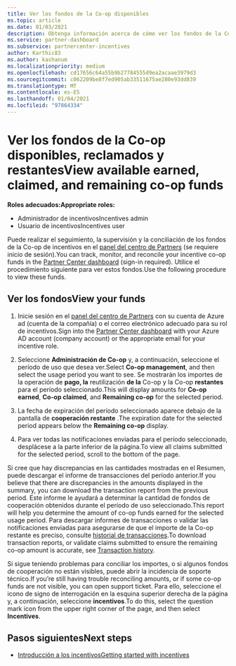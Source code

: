 ```yaml
---
title: Ver los fondos de la Co-op disponibles
ms.topic: article
ms.date: 01/03/2021
description: Obtenga información acerca de cómo ver los fondos de la Co-op obtenidos, reclamados y restantes, ver las fechas de expiración y conciliar las cantidades incoherentes.
ms.service: partner-dashboard
ms.subservice: partnercenter-incentives
author: Karthic83
ms.author: kashanum
ms.localizationpriority: medium
ms.openlocfilehash: cd17656c64a55b9b27784555d9ea2acaae3979d3
ms.sourcegitcommit: c062209be8f7ed905ab33511675ae280e93dd839
ms.translationtype: MT
ms.contentlocale: es-ES
ms.lasthandoff: 01/04/2021
ms.locfileid: "97864334"
---
```

# <a name="view-available-earned-claimed-and-remaining-co-op-funds"></a><span data-ttu-id="ce481-103">Ver los fondos de la Co-op disponibles, reclamados y restantes</span><span class="sxs-lookup"><span data-stu-id="ce481-103">View available earned, claimed, and remaining co-op funds</span></span>

<span data-ttu-id="ce481-104">**Roles adecuados:**</span><span class="sxs-lookup"><span data-stu-id="ce481-104">**Appropriate roles:**</span></span>

- <span data-ttu-id="ce481-105">Administrador de incentivos</span><span class="sxs-lookup"><span data-stu-id="ce481-105">Incentives admin</span></span>
- <span data-ttu-id="ce481-106">Usuario de incentivos</span><span class="sxs-lookup"><span data-stu-id="ce481-106">Incentives user</span></span>

<span data-ttu-id="ce481-107">Puede realizar el seguimiento, la supervisión y la conciliación de los fondos de la Co-op de incentivos en el [panel del centro de Partners](https://partner.microsoft.com/dashboard/) (se requiere inicio de sesión).</span><span class="sxs-lookup"><span data-stu-id="ce481-107">You can track, monitor, and reconcile your incentive co-op funds in the [Partner Center dashboard](https://partner.microsoft.com/dashboard/) (sign-in required).</span></span> <span data-ttu-id="ce481-108">Utilice el procedimiento siguiente para ver estos fondos.</span><span class="sxs-lookup"><span data-stu-id="ce481-108">Use the following procedure to view these funds.</span></span>

## <a name="view-your-funds"></a><span data-ttu-id="ce481-109">Ver los fondos</span><span class="sxs-lookup"><span data-stu-id="ce481-109">View your funds</span></span>

1. <span data-ttu-id="ce481-110">Inicie sesión en el [panel del centro de Partners](https://partner.microsoft.com/dashboard/) con su cuenta de Azure ad (cuenta de la compañía) o el correo electrónico adecuado para su rol de incentivos.</span><span class="sxs-lookup"><span data-stu-id="ce481-110">Sign into the [Partner Center dashboard](https://partner.microsoft.com/dashboard/) with your Azure AD account (company account) or the appropriate email for your incentive role.</span></span>

2. <span data-ttu-id="ce481-111">Seleccione **Administración de Co-op** y, a continuación, seleccione el período de uso que desea ver.</span><span class="sxs-lookup"><span data-stu-id="ce481-111">Select **Co-op management**, and then select the usage period you want to see.</span></span> <span data-ttu-id="ce481-112">Se mostrarán los importes de la operación de **pago, la** reutilización **de la** Co-op y la Co-op **restantes** para el período seleccionado.</span><span class="sxs-lookup"><span data-stu-id="ce481-112">This will display amounts for **Co-op earned**, **Co-op claimed**, and **Remaining co-op** for the selected period.</span></span>

3. <span data-ttu-id="ce481-113">La fecha de expiración del período seleccionado aparece debajo de la pantalla de **cooperación restante** .</span><span class="sxs-lookup"><span data-stu-id="ce481-113">The expiration date for the selected period appears below the **Remaining co-op** display.</span></span>  

4. <span data-ttu-id="ce481-114">Para ver todas las notificaciones enviadas para el período seleccionado, desplácese a la parte inferior de la página.</span><span class="sxs-lookup"><span data-stu-id="ce481-114">To view all claims submitted for the selected period, scroll to the bottom of the page.</span></span>

<span data-ttu-id="ce481-115">Si cree que hay discrepancias en las cantidades mostradas en el Resumen, puede descargar el informe de transacciones del período anterior.</span><span class="sxs-lookup"><span data-stu-id="ce481-115">If you believe that there are discrepancies in the amounts displayed in the summary, you can download the transaction report from the previous period.</span></span> <span data-ttu-id="ce481-116">Este informe le ayudará a determinar la cantidad de fondos de cooperación obtenidos durante el período de uso seleccionado.</span><span class="sxs-lookup"><span data-stu-id="ce481-116">This report will help you determine the amount of co-op funds earned for the selected usage period.</span></span> <span data-ttu-id="ce481-117">Para descargar informes de transacciones o validar las notificaciones enviadas para asegurarse de que el importe de la Co-op restante es preciso, consulte [historial de transacciones](/partner-center/payout-statement#transaction-history).</span><span class="sxs-lookup"><span data-stu-id="ce481-117">To download transaction reports, or validate claims submitted to ensure the remaining co-op amount is accurate, see [Transaction history](/partner-center/payout-statement#transaction-history).</span></span>

<span data-ttu-id="ce481-118">Si sigue teniendo problemas para conciliar los importes, o si algunos fondos de cooperación no están visibles, puede abrir la incidencia de soporte técnico.</span><span class="sxs-lookup"><span data-stu-id="ce481-118">If you’re still having trouble reconciling amounts, or if some co-op funds are not visible, you can open support ticket.</span></span> <span data-ttu-id="ce481-119">Para ello, seleccione el icono de signo de interrogación en la esquina superior derecha de la página y, a continuación, seleccione **incentivos**.</span><span class="sxs-lookup"><span data-stu-id="ce481-119">To do this, select the question mark icon from the upper right corner of the page, and then select **Incentives**.</span></span>

## <a name="next-steps"></a><span data-ttu-id="ce481-120">Pasos siguientes</span><span class="sxs-lookup"><span data-stu-id="ce481-120">Next steps</span></span>

- [<span data-ttu-id="ce481-121">Introducción a los incentivos</span><span class="sxs-lookup"><span data-stu-id="ce481-121">Getting started with incentives</span></span>](incentives-get-started-intro.md)
